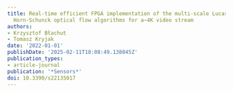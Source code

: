 ```yaml
---
title: Real-time efficient FPGA implementation of the multi-scale Lucas-Kanade and
  Horn-Schunck optical flow algorithms for a~4K video stream
authors:
- Krzysztof Błachut
- Tomasz Kryjak
date: '2022-01-01'
publishDate: '2025-02-11T18:08:49.138045Z'
publication_types:
- article-journal
publication: '*Sensors*'
doi: 10.3390/s22135017
---
```

